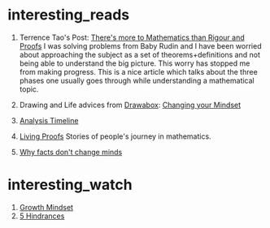 # interesting_reads

1. Terrence Tao's Post: [There's more to Mathematics than Rigour and Proofs](https://terrytao.wordpress.com/career-advice/theres-more-to-mathematics-than-rigour-and-proofs/) I was solving problems from Baby Rudin and I have been worried about approaching the subject as a set of theorems+definitions and not being able to understand the big picture. This worry has stopped me from making progress. This is a nice article which talks about the three phases one usually goes through while understanding a mathematical topic.

2. Drawing and Life advices from [Drawabox](https://drawabox.com/): [Changing your Mindset](https://drawabox.com/lesson/0/2)

3. [Analysis Timeline](https://longformmath.com/analysis-timeline)

4. [Living Proofs](https://blogs.ams.org/inclusionexclusion/2019/06/26/living-proof-a-must-read/) Stories of people's journey in mathematics.

5. [Why facts don't change minds](https://jamesclear.com/why-facts-dont-change-minds)


# interesting_watch

1. [Growth Mindset](https://youtu.be/75GFzikmRY0) 
2. [5 Hindrances](https://www.youtube.com/watch?v=4-079YIasck&ab_channel=TEDxTalks)
